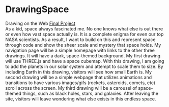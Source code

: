 # DrawingSpace
Drawing on the Web [Final Project](https://bhsieh74.github.io/DrawingSpace/)  
As a kid, space always fascinated me. No one knows what else is out there or even how vast space actually is. It is a complete enigma for even our top NASA scientists. As a result, I want to build on this and represent space through code and show the sheer scale and mystery that space holds. My navigation page will be a simple homepage with links to the other three drawings. It will have a dark, space-themed background. My first drawing will use THREE.js and have a space cubemap. With this drawing, I am going to add the planets in our solar system and attempt to scale them to size. By including Earth in this drawing, visitors will see how small Earth is. My second drawing will be a simple webpage that utilizes animations and transitions to have various images/gifs (rockets, asteroids, comets, etc) scroll across the screen. My third drawing will be a carousel of space-themed things, such as black holes, stars, and galaxies. After leaving the site, visitors will leave wondering what else exists in this endless space. 
